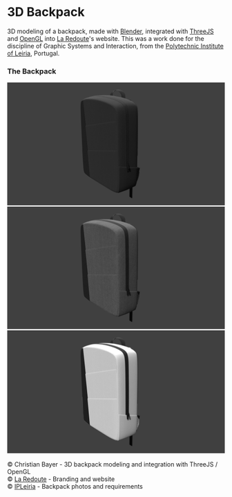 # 3D Backpack
3D modeling of a backpack, made with [Blender](https://www.blender.org/), integrated with [ThreeJS](https://threejs.org/) and [OpenGL](https://www.opengl.org/) into [La Redoute](https://www.laredoute.com/)'s website. This was a work done for the discipline of Graphic Systems and Interaction, from the [Polytechnic Institute of Leiria](https://www.ipleiria.pt/), Portugal.

### The Backpack
![Black Backpack](https://github.com/christianbayer/3d-backpack/blob/master/blender/Render/black.png?raw=true)
![Gray Backpack](https://github.com/christianbayer/3d-backpack/blob/master/blender/Render/gray.png?raw=true)
![White Backpack](https://github.com/christianbayer/3d-backpack/blob/master/blender/Render/white.png?raw=true)


&copy; Christian Bayer - 3D backpack modeling and integration with ThreeJS / OpenGL  
&copy; [La Redoute](https://www.laredoute.com/) - Branding and website  
&copy; [IPLeiria](https://www.ipleiria.pt/) - Backpack photos and requirements  

